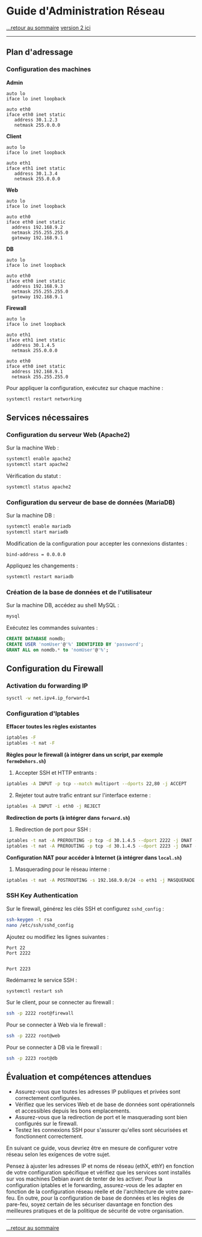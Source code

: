 # Guide d'Administration Réseau

[...retour au sommaire](../../../README.md)
[version 2 ici](./notes2.md)

---

## Plan d'adressage

### Configuration des machines

**Admin**
```plaintext
auto lo
iface lo inet loopback

auto eth0
iface eth0 inet static
   address 30.1.2.3
   netmask 255.0.0.0
```
**Client**
```plaintext
auto lo
iface lo inet loopback

auto eth1
iface eth1 inet static
   address 30.1.3.4
   netmask 255.0.0.0
```
**Web**
```plaintext
auto lo
iface lo inet loopback

auto eth0
iface eth0 inet static
  address 192.168.9.2
  netmask 255.255.255.0
  gateway 192.168.9.1
```
**DB**
```plaintext
auto lo
iface lo inet loopback

auto eth0
iface eth0 inet static
  address 192.168.9.3
  netmask 255.255.255.0
  gateway 192.168.9.1
```

**Firewall**
```plaintext
auto lo
iface lo inet loopback

auto eth1
iface eth1 inet static
  address 30.1.4.5
  netmask 255.0.0.0

auto eth0
iface eth0 inet static
  address 192.168.9.1
  netmask 255.255.255.0
```
Pour appliquer la configuration, exécutez sur chaque machine :
```bash
systemctl restart networking
```

## Services nécessaires

### Configuration du serveur Web (Apache2)
Sur la machine Web :
```bash
systemctl enable apache2
systemctl start apache2
```
Vérification du statut :
```bash
systemctl status apache2
```

### Configuration du serveur de base de données (MariaDB)
Sur la machine DB :
```bash
systemctl enable mariadb
systemctl start mariadb
```
Modification de la configuration pour accepter les connexions distantes :
```plaintext
bind-address = 0.0.0.0
```
Appliquez les changements :
```bash
systemctl restart mariadb
```

### Création de la base de données et de l'utilisateur
Sur la machine DB, accédez au shell MySQL :
```bash
mysql
```
Exécutez les commandes suivantes :
```sql
CREATE DATABASE nomdb;
CREATE USER 'nomUser'@'%' IDENTIFIED BY 'password';
GRANT ALL on nomdb.* to 'nomUser'@'%';
```

## Configuration du Firewall

### Activation du forwarding IP
```bash
sysctl -w net.ipv4.ip_forward=1
```

### Configuration d'Iptables

**Effacer toutes les règles existantes**
```bash
iptables -F
iptables -t nat -F
```

**Règles pour le firewall (à intégrer dans un script, par exemple `fermeDehors.sh`)**

1. Accepter SSH et HTTP entrants :
```bash
iptables -A INPUT -p tcp --match multiport --dports 22,80 -j ACCEPT
```
2. Rejeter tout autre trafic entrant sur l'interface externe :
```bash
iptables -A INPUT -i eth0 -j REJECT
```

**Redirection de ports (à intégrer dans `forward.sh`)**

1. Redirection de port pour SSH :
```bash
iptables -t nat -A PREROUTING -p tcp -d 30.1.4.5 --dport 2222 -j DNAT --to 192.168.9.2:22
iptables -t nat -A PREROUTING -p tcp -d 30.1.4.5 --dport 2223 -j DNAT --to 192.168.9.3:22
```

**Configuration NAT pour accéder à Internet (à intégrer dans `local.sh`)**

1. Masquerading pour le réseau interne :
```bash
iptables -t nat -A POSTROUTING -s 192.168.9.0/24 -o eth1 -j MASQUERADE
```

### SSH Key Authentication

Sur le firewall, générez les clés SSH et configurez `sshd_config` :
```bash
ssh-keygen -t rsa
nano /etc/ssh/sshd_config
```
Ajoutez ou modifiez les lignes suivantes :
```plaintext
Port 22
Port 2222


Port 2223
```
Redémarrez le service SSH :
```bash
systemctl restart ssh
```

Sur le client, pour se connecter au firewall :
```bash
ssh -p 2222 root@firewall
```
Pour se connecter à Web via le firewall :
```bash
ssh -p 2222 root@web
```
Pour se connecter à DB via le firewall :
```bash
ssh -p 2223 root@db
```

## Évaluation et compétences attendues

- Assurez-vous que toutes les adresses IP publiques et privées sont correctement configurées.
- Vérifiez que les services Web et de base de données sont opérationnels et accessibles depuis les bons emplacements.
- Assurez-vous que la redirection de port et le masquerading sont bien configurés sur le firewall.
- Testez les connexions SSH pour s'assurer qu'elles sont sécurisées et fonctionnent correctement.

En suivant ce guide, vous devriez être en mesure de configurer votre réseau selon les exigences de votre sujet.

Pensez à ajuster les adresses IP et noms de réseau (ethX, ethY) en fonction de votre configuration spécifique et vérifiez que les services sont installés sur vos machines Debian avant de tenter de les activer. Pour la configuration iptables et le forwarding, assurez-vous de les adapter en fonction de la configuration réseau réelle et de l'architecture de votre pare-feu. En outre, pour la configuration de base de données et les règles de pare-feu, soyez certain de les sécuriser davantage en fonction des meilleures pratiques et de la politique de sécurité de votre organisation.

---

[...retour au sommaire](../../../README.md)